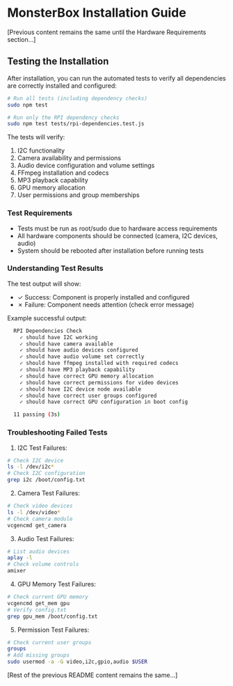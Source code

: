# MonsterBox Installation Guide

[Previous content remains the same until the Hardware Requirements section...]

## Testing the Installation

After installation, you can run the automated tests to verify all dependencies are correctly installed and configured:

```bash
# Run all tests (including dependency checks)
sudo npm test

# Run only the RPI dependency checks
sudo npm test tests/rpi-dependencies.test.js
```

The tests will verify:
1. I2C functionality
2. Camera availability and permissions
3. Audio device configuration and volume settings
4. FFmpeg installation and codecs
5. MP3 playback capability
6. GPU memory allocation
7. User permissions and group memberships

### Test Requirements

- Tests must be run as root/sudo due to hardware access requirements
- All hardware components should be connected (camera, I2C devices, audio)
- System should be rebooted after installation before running tests

### Understanding Test Results

The test output will show:
- ✓ Success: Component is properly installed and configured
- ✗ Failure: Component needs attention (check error message)

Example successful output:
```bash
  RPI Dependencies Check
    ✓ should have I2C working
    ✓ should have camera available
    ✓ should have audio devices configured
    ✓ should have audio volume set correctly
    ✓ should have ffmpeg installed with required codecs
    ✓ should have MP3 playback capability
    ✓ should have correct GPU memory allocation
    ✓ should have correct permissions for video devices
    ✓ should have I2C device node available
    ✓ should have correct user groups configured
    ✓ should have correct GPU configuration in boot config

  11 passing (3s)
```

### Troubleshooting Failed Tests

1. I2C Test Failures:
```bash
# Check I2C device
ls -l /dev/i2c*
# Check I2C configuration
grep i2c /boot/config.txt
```

2. Camera Test Failures:
```bash
# Check video devices
ls -l /dev/video*
# Check camera module
vcgencmd get_camera
```

3. Audio Test Failures:
```bash
# List audio devices
aplay -l
# Check volume controls
amixer
```

4. GPU Memory Test Failures:
```bash
# Check current GPU memory
vcgencmd get_mem gpu
# Verify config.txt
grep gpu_mem /boot/config.txt
```

5. Permission Test Failures:
```bash
# Check current user groups
groups
# Add missing groups
sudo usermod -a -G video,i2c,gpio,audio $USER
```

[Rest of the previous README content remains the same...]
